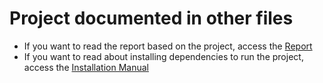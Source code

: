 # Project documented in other files

* If you want to read the report based on the project, access the [Report](/docs/REPORT.pdf)
* If you want to read about installing dependencies to run the project, access the [Installation Manual](/docs/MANUAL.pdf)